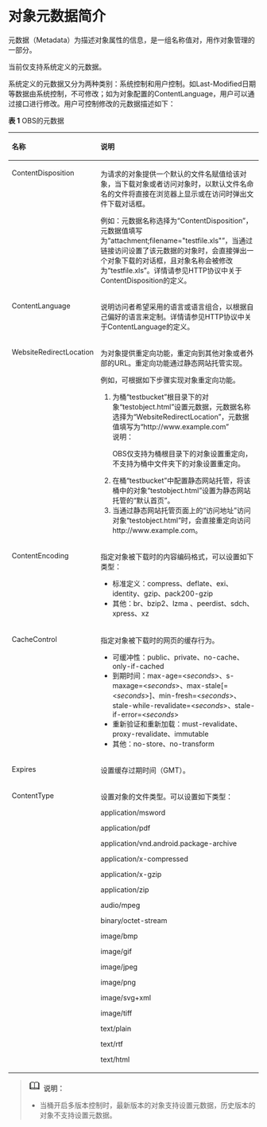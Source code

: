 # 对象元数据简介<a name="zh-cn_topic_0047496339"></a>

元数据（Metadata）为描述对象属性的信息，是一组名称值对，用作对象管理的一部分。

当前仅支持系统定义的元数据。

系统定义的元数据又分为两种类别：系统控制和用户控制。如Last-Modified日期等数据由系统控制，不可修改；如为对象配置的ContentLanguage，用户可以通过接口进行修改。用户可控制修改的元数据描述如下：

**表 1** OBS的元数据

<a name="table63362710151941"></a>
<table><thead align="left"><tr id="r40d16ee062c8406e9b4bfa133383394b"><th class="cellrowborder" valign="top" width="34.61%" id="mcps1.2.3.1.1"><p id="a5bcb1f27f2e6434482cec614651aa348"><a name="a5bcb1f27f2e6434482cec614651aa348"></a><a name="a5bcb1f27f2e6434482cec614651aa348"></a>名称</p>
</th>
<th class="cellrowborder" valign="top" width="65.39%" id="mcps1.2.3.1.2"><p id="a1298648fc238467db505e62d55dce601"><a name="a1298648fc238467db505e62d55dce601"></a><a name="a1298648fc238467db505e62d55dce601"></a>说明</p>
</th>
</tr>
</thead>
<tbody><tr id="raeaa496cd5104fc7993613258270efa7"><td class="cellrowborder" valign="top" width="34.61%" headers="mcps1.2.3.1.1 "><p id="a0372510a577b45d3bd87af2da191354b"><a name="a0372510a577b45d3bd87af2da191354b"></a><a name="a0372510a577b45d3bd87af2da191354b"></a>ContentDisposition</p>
</td>
<td class="cellrowborder" valign="top" width="65.39%" headers="mcps1.2.3.1.2 "><p id="ad2074dcb13754e11b486bc520171189d"><a name="ad2074dcb13754e11b486bc520171189d"></a><a name="ad2074dcb13754e11b486bc520171189d"></a>为请求的对象提供一个默认的文件名赋值给该对象，当下载对象或者访问对象时，以默认文件名命名的文件将直接在浏览器上显示或在访问时弹出文件下载对话框。</p>
<p id="ac05b69907c674bcab5c4494f2ebb3afe"><a name="ac05b69907c674bcab5c4494f2ebb3afe"></a><a name="ac05b69907c674bcab5c4494f2ebb3afe"></a>例如：元数据名称选择为“ContentDisposition”，元数据值填写为“attachment;filename="testfile.xls"”，当通过链接访问设置了该元数据的对象时，会直接弹出一个对象下载的对话框，且对象名称会被修改为“testfile.xls”。详情请参见HTTP协议中关于ContentDisposition的定义。</p>
</td>
</tr>
<tr id="r01c36a4b317a461293129ce020122bbe"><td class="cellrowborder" valign="top" width="34.61%" headers="mcps1.2.3.1.1 "><p id="zh-cn_topic_0047496338_p746994151941"><a name="zh-cn_topic_0047496338_p746994151941"></a><a name="zh-cn_topic_0047496338_p746994151941"></a>ContentLanguage</p>
</td>
<td class="cellrowborder" valign="top" width="65.39%" headers="mcps1.2.3.1.2 "><p id="p1366173895810"><a name="p1366173895810"></a><a name="p1366173895810"></a>说明访问者希望采用的语言或语言组合，以根据自己偏好的语言来定制。详情请参见HTTP协议中关于ContentLanguage的定义。</p>
</td>
</tr>
<tr id="r168517bc0acb475fb3e6f23add45cf70"><td class="cellrowborder" valign="top" width="34.61%" headers="mcps1.2.3.1.1 "><p id="a4aa323a101b640fe87e364b6212b51ce"><a name="a4aa323a101b640fe87e364b6212b51ce"></a><a name="a4aa323a101b640fe87e364b6212b51ce"></a>WebsiteRedirectLocation</p>
</td>
<td class="cellrowborder" valign="top" width="65.39%" headers="mcps1.2.3.1.2 "><p id="zh-cn_topic_0047496338_p297677011524"><a name="zh-cn_topic_0047496338_p297677011524"></a><a name="zh-cn_topic_0047496338_p297677011524"></a>为对象提供重定向功能，重定向到其他对象或者外部的URL。重定向功能通过静态网站托管实现。</p>
<p id="p293004410328"><a name="p293004410328"></a><a name="p293004410328"></a>例如，可根据如下步骤实现对象重定向功能。</p>
<a name="ol64035022103214"></a><a name="ol64035022103214"></a><ol id="ol64035022103214"><li>为桶“testbucket”根目录下的对象“testobject.html”设置元数据，元数据名称选择为“WebsiteRedirectLocation”，元数据值填写为“http://www.example.com”<div class="note" id="note66951730103627"><a name="note66951730103627"></a><a name="note66951730103627"></a><span class="notetitle"> 说明： </span><div class="notebody"><p id="p65694662103627"><a name="p65694662103627"></a><a name="p65694662103627"></a><span id="ph1378585810157"><a name="ph1378585810157"></a><a name="ph1378585810157"></a>OBS</span>仅支持为桶根目录下的对象设置重定向，不支持为桶中文件夹下的对象设置重定向。</p>
</div></div>
</li><li>在桶“testbucket”中配置静态网站托管，将该桶中的对象“testobject.html”设置为静态网站托管的“默认首页”。</li><li>当通过静态网站托管页面上的“访问地址”访问对象“testobject.html”时，会直接重定向访问http://www.example.com。</li></ol>
</td>
</tr>
<tr id="row1693347131513"><td class="cellrowborder" valign="top" width="34.61%" headers="mcps1.2.3.1.1 "><p id="p98743519161"><a name="p98743519161"></a><a name="p98743519161"></a>ContentEncoding</p>
</td>
<td class="cellrowborder" valign="top" width="65.39%" headers="mcps1.2.3.1.2 "><p id="p1855932615315"><a name="p1855932615315"></a><a name="p1855932615315"></a>指定对象被下载时的内容编码格式，可以设置如下类型：</p>
<a name="ul231450181911"></a><a name="ul231450181911"></a><ul id="ul231450181911"><li>标准定义：compress、deflate、exi、identity、gzip、pack200-gzip</li><li>其他：br、bzip2、lzma 、peerdist、sdch、xpress、xz</li></ul>
</td>
</tr>
<tr id="row16550105011519"><td class="cellrowborder" valign="top" width="34.61%" headers="mcps1.2.3.1.1 "><p id="p108795510169"><a name="p108795510169"></a><a name="p108795510169"></a>CacheControl</p>
</td>
<td class="cellrowborder" valign="top" width="65.39%" headers="mcps1.2.3.1.2 "><p id="p148809571619"><a name="p148809571619"></a><a name="p148809571619"></a>指定对象被下载时的网页的缓存行为。</p>
<a name="ul145952034131411"></a><a name="ul145952034131411"></a><ul id="ul145952034131411"><li>可缓冲性：public、private、no-cache、only-if-cached</li><li>到期时间：max-age=&lt;<em id="i15661445201816"><a name="i15661445201816"></a><a name="i15661445201816"></a>seconds</em>&gt;、s-maxage=&lt;<em id="i85667452183"><a name="i85667452183"></a><a name="i85667452183"></a>seconds</em>&gt;、max-stale[=&lt;<em id="i4566104551813"><a name="i4566104551813"></a><a name="i4566104551813"></a>seconds</em>&gt;]、min-fresh=&lt;<em id="i195661645111818"><a name="i195661645111818"></a><a name="i195661645111818"></a>seconds</em>&gt;、stale-while-revalidate=&lt;<em id="i656610454187"><a name="i656610454187"></a><a name="i656610454187"></a>seconds</em>&gt;、stale-if-error=&lt;<em id="i156624581820"><a name="i156624581820"></a><a name="i156624581820"></a>seconds</em>&gt;</li><li>重新验证和重新加载：must-revalidate、proxy-revalidate、immutable</li><li>其他：no-store、no-transform</li></ul>
</td>
</tr>
<tr id="row8711105710150"><td class="cellrowborder" valign="top" width="34.61%" headers="mcps1.2.3.1.1 "><p id="p198826515166"><a name="p198826515166"></a><a name="p198826515166"></a>Expires</p>
</td>
<td class="cellrowborder" valign="top" width="65.39%" headers="mcps1.2.3.1.2 "><p id="p38836541617"><a name="p38836541617"></a><a name="p38836541617"></a>设置缓存过期时间（GMT）。</p>
</td>
</tr>
<tr id="row149810548157"><td class="cellrowborder" valign="top" width="34.61%" headers="mcps1.2.3.1.1 "><p id="p168871452165"><a name="p168871452165"></a><a name="p168871452165"></a>ContentType</p>
</td>
<td class="cellrowborder" valign="top" width="65.39%" headers="mcps1.2.3.1.2 "><p id="p788817518165"><a name="p788817518165"></a><a name="p788817518165"></a>设置对象的文件类型。可以设置如下类型：</p>
<p id="p736134802719"><a name="p736134802719"></a><a name="p736134802719"></a>application/msword</p>
<p id="p33634812716"><a name="p33634812716"></a><a name="p33634812716"></a>application/pdf</p>
<p id="p1736114842720"><a name="p1736114842720"></a><a name="p1736114842720"></a>application/vnd.android.package-archive</p>
<p id="p836164812273"><a name="p836164812273"></a><a name="p836164812273"></a>application/x-compressed</p>
<p id="p123614802715"><a name="p123614802715"></a><a name="p123614802715"></a>application/x-gzip</p>
<p id="p43611484276"><a name="p43611484276"></a><a name="p43611484276"></a>application/zip</p>
<p id="p2361848192710"><a name="p2361848192710"></a><a name="p2361848192710"></a>audio/mpeg</p>
<p id="p73634813276"><a name="p73634813276"></a><a name="p73634813276"></a>binary/octet-stream</p>
<p id="p163654852717"><a name="p163654852717"></a><a name="p163654852717"></a>image/bmp</p>
<p id="p1336848152710"><a name="p1336848152710"></a><a name="p1336848152710"></a>image/gif</p>
<p id="p03694814274"><a name="p03694814274"></a><a name="p03694814274"></a>image/jpeg</p>
<p id="p8366484276"><a name="p8366484276"></a><a name="p8366484276"></a>image/png</p>
<p id="p1536648172713"><a name="p1536648172713"></a><a name="p1536648172713"></a>image/svg+xml</p>
<p id="p153604811271"><a name="p153604811271"></a><a name="p153604811271"></a>image/tiff</p>
<p id="p12368485277"><a name="p12368485277"></a><a name="p12368485277"></a>text/plain</p>
<p id="p03674822712"><a name="p03674822712"></a><a name="p03674822712"></a>text/rtf</p>
<p id="p11107101416919"><a name="p11107101416919"></a><a name="p11107101416919"></a>text/html</p>
</td>
</tr>
</tbody>
</table>

>![](public_sys-resources/icon-note.gif) **说明：**   
>-   当桶开启多版本控制时，最新版本的对象支持设置元数据，历史版本的对象不支持设置元数据。  

